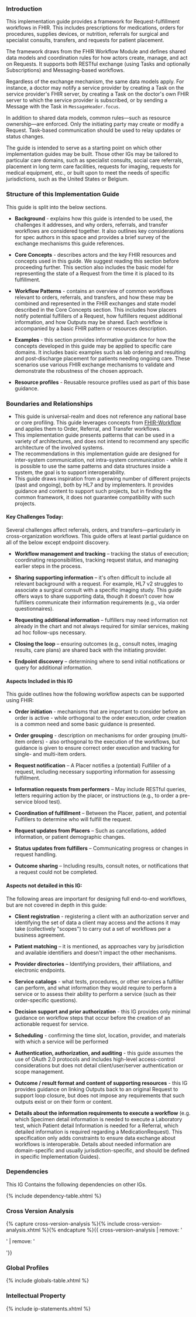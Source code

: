 ### Introduction
This implementation guide provides a framework for Request-fulfillment workflows in FHIR. This includes prescriptions for medications, orders for procedures, supplies devices, or nutrition, referrals for surgical and specialist consults, transfers, and requests for patient placement. 

The framework draws from the FHIR Workflow Module and defines shared data models and coordination rules for how actors create, manage, and act on Requests. It supports both RESTful exchange (using Tasks and optionally Subscriptions) and Messaging-based workflows.

Regardless of the exchange mechanism, the same data models apply. For instance, a doctor may notify a service provider by creating a Task on the service provider's FHIR server, by creating a Task on the doctor's own FHIR server to which the service provider is subscribed, or by sending a Message with the Task in <code>MessageHeader.focus</code>. 

In addition to shared data models, common rules—such as resource ownership—are enforced. Only the initiating party may create or modify a Request. Task-based communication should be used to relay updates or status changes.

The guide is intended to serve as a starting point on which other implementation guides may be built. Those other IGs may be tailored to particular care domains, such as specialist consults, social care referrals, placement in long term care facilities, requests for imaging, requests for medical equipment, etc., or built upon to meet the needs of specific jurisdictions, such as the United States or Belgium. 

### Structure of this Implementation Guide
This guide is split into the below sections. 

- **Background** - explains how this guide is intended to be used, the challenges it addresses, and why orders, referrals, and transfer workflows are considered together. It also outlines key considerations for spec authors in this space and provides a brief survey of the exchange mechanisms this guide references. 

- **Core Concepts** - describes actors and the key FHIR resources and concepts used in this guide. We suggest reading this section before proceeding further. This section also includes the basic model for representing the state of a Request from the time it is placed to its fulfillment. 

- **Workflow Patterns** - contains an overview of common workflows relevant to orders, referrals, and transfers, and how these may be combined and represented in the FHIR exchanges and state model described in the Core Concepts section. This includes how placers notify potential fulfillers of a Request, how fulfillers request additional information, and how Outputs may be shared. Each workflow is accompanied by a basic FHIR pattern or resources description.

- **Examples** - this section provides informative guidance for how the concepts developed in this guide may be applied to specific care domains. It includes basic examples such as lab ordering and resulting and post-discharge placement for patients needing ongoing care. These scenarios use various FHIR exchange mechanisms to validate and demonstrate the robustness of the chosen approach.

- **Resource profiles** - Reusable resource profiles used as part of this base guidance. 

### Boundaries and Relationships
* This guide is universal-realm and does not reference any national base or core profiling. This guide leverages concepts from [FHIR-Workflow](https://hl7.org/fhir/workflow.html) and applies them to Order, Referral, and Transfer workflows. 
* This implementation guide presents patterns that can be used in a variety of architectures, and does not intend to recommend any specific architecture of the involved systems.
* The recommendations in this implementation guide are designed for inter-system communication, not intra-system communication - while it is possible to use the same patterns and data structures inside a system, the goal is to support interoperability.  
* This guide draws inspiration from a growing number of different projects (past and ongoing), both by HL7 and by implementers. It provides guidance and content to support such projects, but in finding the common framework, it does not guarantee compatibility with such projects.


#### Key Challenges Today:
Several challenges affect referrals, orders, and transfers—particularly in cross-organization workflows. This guide offers at least partial guidance on all of the below except endpoint discovery.

* **Workflow management and tracking** – tracking the status of execution; coordinating responsibilities, tracking request status, and managing earlier steps in the process.
  
* **Sharing supporting information** – it's often difficult to include all relevant background with a request. For example, HL7 v2 struggles to associate a surgical consult with a specific imaging study. This guide offers ways to share supporting data, though it doesn’t cover how fulfillers communicate their information requirements (e.g., via order questionnaires).
  
* **Requesting additional information** – fulfillers may need information not already in the chart and not always required for similar services, making ad hoc follow-ups necessary.

* **Closing the loop** – ensuring outcomes (e.g., consult notes, imaging results, care plans) are shared back with the initiating provider.

* **Endpoint discovery** – determining where to send initial notifications or query for additional information.  


#### Aspects Included in this IG
This guide outlines how the following workflow aspects can be supported using FHIR:

* **Order initiation** - mechanisms that are important to consider before an order is active - while orthogonal to the order execution, order creation is a common need and some basic guidance is presented.
  
* **Order grouping** - description on mechanisms for order grouping (multi-item orders) - also orthogonal to the execution of the workflows, but guidance is given to ensure correct order execution and tracking for single- and multi-item orders.
  
* **Request notification** – A Placer notifies a (potential) Fulfiller of a request, including necessary supporting information for assessing fulfillment.
  
* **Information requests from performers** – May include RESTful queries, letters requiring action by the placer, or instructions (e.g., to order a pre-service blood test).
  
* **Coordination of fulfillment** – Between the Placer, patient, and potential Fulfillers to determine who will fulfill the request.
  
* **Request updates from Placers** – Such as cancellations, added information, or patient demographic changes.
  
* **Status updates from fulfillers** – Communicating progress or changes in request handling.
  
* **Outcome sharing** – Including results, consult notes, or notifications that a request could not be completed.

#### Aspects not detailed in this IG:
The following areas are important for designing full end-to-end workflows, but are not covered in depth in this guide:

* **Client registration** - registering a client with an authorization server and identifying the set of data a client may access and the actions it may take (collectively "scopes") to carry out a set of workflows per a business agreement.
   
* **Patient matching** – it is mentioned, as approaches vary by jurisdiction and available identifiers and doesn't impact the other mechanisms.
  
* **Provider directories** – Identifying providers, their affiliations, and electronic endpoints.
  
* **Service catalogs** - what tests, procedures, or other services a fulfiller can perform, and what information they would require to perform a service or to assess their ability to perform a service (such as their order-specific questions).
  
* **Decision support and prior authorization** - this IG provides only minimal guidance on workflow steps that occur before the creation of an actionable request for service.
  
* **Scheduling** - confirming the time slot, location, provider, and materials with which a service will be performed
  
* **Authentication, authorization, and auditing** - this guide assumes the use of OAuth 2.0 protocols and includes high-level access-control considerations but does not detail client/user/server authentication or scope management.
  
* **Outcome / result format and content of supporting resources** - this IG provides guidance  on linking Outputs back to an original Request to support loop closure, but does not impose any requirements that such outputs exist or on their form or content.

* **Details about the information requirements to execute a workflow** (e.g. which Specimen detail information is needed to execute a Laboratory test, which Patient detail Information is needed for a Referral, which detailed information is required regarding a MedicationRequest). This specification only adds constraints to ensure data exchange about workflows is interoperable. Details about needed information are domain-specific and usually jurisdiction-specific, and should be defined in specific Implementation Guides).

### Dependencies
This IG Contains the following dependencies on other IGs.

{% include dependency-table.xhtml %}

### Cross Version Analysis

{% capture cross-version-analysis %}{% include cross-version-analysis.xhtml %}{% endcapture %}{{ cross-version-analysis | remove: '<p>' | remove: '</p>'}}

### Global Profiles

{% include globals-table.xhtml %}

### Intellectual Property

{% include ip-statements.xhtml %}
